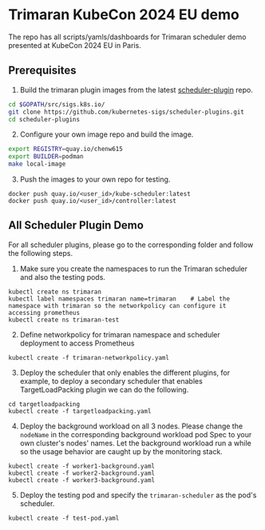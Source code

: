 # Trimaran KubeCon 2024 EU demo
The repo has all scripts/yamls/dashboards for Trimaran scheduler demo presented at KubeCon 2024 EU in Paris.

## Prerequisites
1. Build the trimaran plugin images from the latest [scheduler-plugin](https://github.com/kubernetes-sigs/scheduler-plugins.git) repo.
```bash
cd $GOPATH/src/sigs.k8s.io/
git clone https://github.com/kubernetes-sigs/scheduler-plugins.git
cd scheduler-plugins
```

2. Configure your own image repo and build the image.
```bash
export REGISTRY=quay.io/chenw615
export BUILDER=podman
make local-image
```

3. Push the images to your own repo for testing.
```
docker push quay.io/<user_id>/kube-scheduler:latest
docker push quay.io/<user_id>/controller:latest
```

## All Scheduler Plugin Demo
For all scheduler plugins, please go to the corresponding folder and follow the following steps.
1. Make sure you create the namespaces to run the Trimaran scheduler and also the testing pods.
```
kubectl create ns trimaran
kubectl label namespaces trimaran name=trimaran    # Label the namespace with trimaran so the networkpolicy can configure it accessing prometheus
kubectl create ns trimaran-test
```

2. Define networkpolicy for trimaran namespace and scheduler deployment to access Prometheus
```
kubectl create -f trimaran-networkpolicy.yaml
```

3. Deploy the scheduler that only enables the different plugins, for example, to deploy a secondary scheduler that enables TargetLoadPacking plugin we can do the following.
```
cd targetloadpacking
kubectl create -f targetloadpacking.yaml
```

4. Deploy the background workload on all 3 nodes. Please change the `nodeName` in the corresponding background workload pod Spec to your own cluster's nodes' names. Let the background workload run a while so the usage behavior are caught up by the monitoring stack.
```
kubectl create -f worker1-background.yaml
kubectl create -f worker2-background.yaml
kubectl create -f worker3-background.yaml
```

5. Deploy the testing pod and specify the `trimaran-scheduler` as the pod's scheduler.
```
kubectl create -f test-pod.yaml
```



